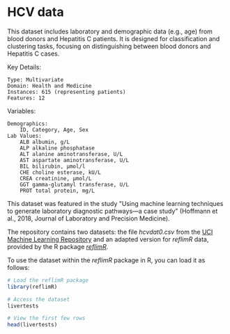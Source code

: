 # HCV data

This dataset includes laboratory and demographic data (e.g., age) from blood donors and Hepatitis C patients. It is designed for classification and clustering tasks, focusing on distinguishing between blood donors and Hepatitis C cases.

Key Details:

    Type: Multivariate
    Domain: Health and Medicine
    Instances: 615 (representing patients)
    Features: 12

Variables:

    Demographics:
        ID, Category, Age, Sex
    Lab Values:
        ALB albumin, g/L
        ALP alkaline phosphatase
        ALT alanine aminotransferase, U/L
        AST aspartate aminotransferase, U/L
        BIL bilirubin, μmol/l
        CHE choline esterase, kU/L
        CREA creatinine, μmol/L
        GGT gamma-glutamyl transferase, U/L
        PROT total protein, mg/L

This dataset was featured in the study "Using machine learning techniques to generate laboratory diagnostic pathways—a case study" (Hoffmann et al., 2018, Journal of Laboratory and Precision Medicine).

The repository contains two datasets: the file *hcvdat0.csv* from the [UCI Machine Learning Repository](https://archive.ics.uci.edu/dataset/571/hcv+data) and an adapted version for *reflimR* data, provided by the R package [*reflimR*](https://cran.r-project.org/web/packages/reflimR/).

To use the dataset within the *reflimR* package in R, you can load it as follows:

```R
# Load the reflimR package
library(reflimR)

# Access the dataset
livertests

# View the first few rows
head(livertests)
```

